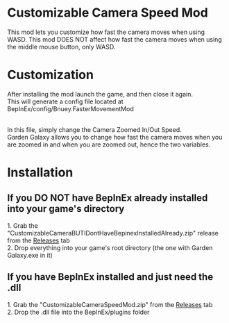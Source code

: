 <h1>Customizable Camera Speed Mod</h1>
This mod lets you customize how fast the camera moves when using WASD.
This mod DOES NOT affect how fast the camera moves when using the middle mouse button, only WASD.

<h1>Customization</h1>
After installing the mod launch the game, and then close it again.
<br>This will generate a config file located at BepInEx/config/Bnuey.FasterMovementMod

<br>In this file, simply change the Camera Zoomed In/Out Speed.
<br>Garden Galaxy allows you to change how fast the camera moves when you are zoomed in and when you are zoomed out, hence the two variables.

<h1>Installation</h1>

<h2>If you DO NOT have BepInEx already installed into your game's directory</h2>
  1. Grab the "CustomizableCameraBUTIDontHaveBepinexInstalledAlready.zip" release from the <a href="https://github.com/Bnuey/CustomCameraSpeedMod/releases">Releases</a> tab
  <br>2. Drop everything into your game's root directory (the one with Garden Galaxy.exe in it)

<h2>If you have BepInEx installed and just need the .dll</h2>
  1. Grab the "CustomizableCameraSpeedMod.zip" from the <a href="https://github.com/Bnuey/CustomCameraSpeedMod/releases">Releases</a> tab
  <br>2. Drop the .dll file into the BepInEx/plugins folder

